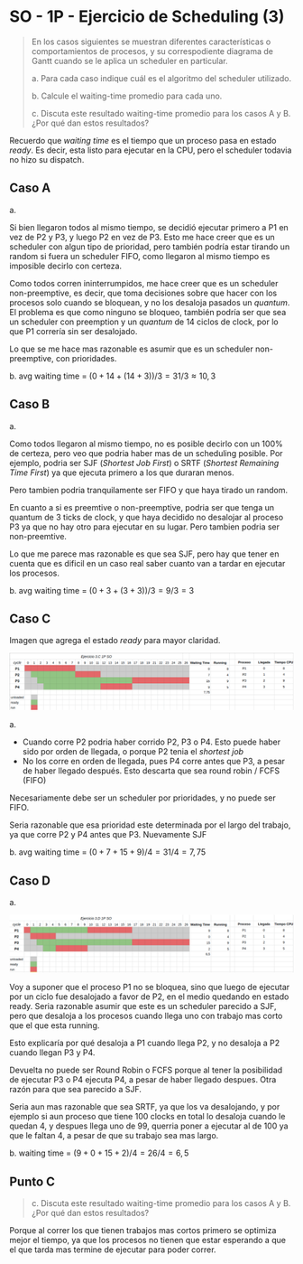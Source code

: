 # SO - 1P - Ejercicio de Scheduling (3)

> En los casos siguientes se muestran diferentes características o comportamientos de procesos, y su correspodiente diagrama de Gantt cuando se le aplica un scheduler en particular.
>
> a. Para cada caso indique cuál es el algoritmo del scheduler utilizado.
>
> b. Calcule el waiting-time promedio para cada uno.
>
> c. Discuta este resultado waiting-time promedio para los casos A y B. ¿Por qué dan estos resultados?

Recuerdo que *waiting time* es el tiempo que un proceso pasa en estado *ready*.
Es decir, esta listo para ejecutar en la CPU, pero el scheduler todavia no hizo
su dispatch.

## Caso A

a.

Si bien llegaron todos al mismo tiempo, se decidió ejecutar primero a P1 en
vez de P2 y P3, y luego P2 en vez de P3. Esto me hace creer que es un
scheduler con algun tipo de prioridad, pero también podría estar tirando un
random si fuera un scheduler FIFO, como llegaron al mismo tiempo es imposible
decirlo con certeza.

Como todos corren ininterrumpidos, me hace creer que es un scheduler
non-preemptive, es decir, que toma decisiones sobre que hacer con los procesos
solo cuando se bloquean, y no los desaloja pasados un *quantum*.
El problema es que como ninguno se bloqueo, también podría ser que sea un
scheduler con preemption y un *quantum* de 14 ciclos de clock, por lo que P1
correría sin ser desalojado.

Lo que se me hace mas razonable es asumir que es un scheduler non-preemptive, con prioridades.

b. avg waiting time = $(0 + 14 + (14 + 3)) / 3 = 31 / 3 \approx 10,3$

## Caso B

a.

Como todos llegaron al mismo tiempo, no es posible decirlo con un 100% de
certeza, pero veo que podria haber mas de un scheduling posible. Por ejemplo,
podria ser SJF (*Shortest Job First*) o SRTF (*Shortest Remaining Time First*)
ya que ejecuta primero a los que duraran menos.

Pero tambien podria tranquilamente ser FIFO y que haya tirado un random.

En cuanto a si es preemtive o non-preemptive, podria ser que tenga un quantum
de 3 ticks de clock, y que haya decidido no desalojar al proceso P3 ya que no
hay otro para ejecutar en su lugar. Pero tambien podria ser non-preemtive.

Lo que me parece mas razonable es que sea SJF, pero hay que tener
en cuenta que es dificil en un caso real saber cuanto van a tardar en ejecutar
los procesos.

b. avg waiting time = $(0 + 3 + (3 + 3)) / 3 = 9 / 3 = 3$

## Caso C

Imagen que agrega el estado *ready* para mayor claridad.

![3c](ej3_c.png)

a.

- Cuando corre P2 podria haber corrido P2, P3 o P4. Esto puede haber sido por
  orden de llegada, o porque P2 tenia el *shortest job*
- No los corre en orden de llegada, pues P4 corre antes que P3, a pesar de haber
  llegado después. Esto descarta que sea round robin / FCFS (FIFO)

Necesariamente debe ser un scheduler por prioridades, y no puede ser FIFO.

Seria razonable que esa prioridad este determinada por el largo del trabajo, ya
que corre P2 y P4 antes que P3. Nuevamente SJF

b. avg waiting time = $(0 + 7 + 15 + 9) / 4 = 31/4 = 7,75$

## Caso D

a.

![3c](ej3_d.png)

Voy a suponer que el proceso P1 no se bloquea, sino que luego de ejecutar por un
ciclo fue desalojado a favor de P2, en el medio quedando en estado ready. Seria
razonable asumir que este es un scheduler parecido a SJF, pero que desaloja a
los procesos cuando llega uno con trabajo mas corto que el que esta running.

Esto explicaría por qué desaloja a P1 cuando llega P2, y no desaloja a P2 cuando
llegan P3 y P4.

Devuelta no puede ser Round Robin o FCFS porque al tener la posibilidad de
ejecutar P3 o P4 ejecuta P4, a pesar de haber llegado despues. Otra razón para
que sea parecido a SJF.

Seria aun mas razonable que sea SRTF, ya que los va desalojando, y por ejemplo
si aun proceso que tiene 100 clocks en total lo desaloja cuando le quedan 4, y
despues llega uno de 99, querria poner a ejecutar al de 100 ya que le faltan 4,
a pesar de que su trabajo sea mas largo.

b. waiting time = $(9 + 0 + 15 + 2) / 4 = 26 / 4 = 6,5$

## Punto C

> c. Discuta este resultado waiting-time promedio para los casos A y B. ¿Por qué dan estos resultados?

Porque al correr los que tienen trabajos mas cortos primero se optimiza mejor el
tiempo, ya que los procesos no tienen que estar esperando a que el que tarda mas
termine de ejecutar para poder correr.
